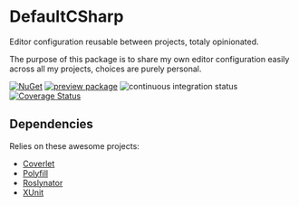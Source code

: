 ﻿# DefaultCSharp
Editor configuration reusable between projects, totaly opinionated.

The purpose of this package is to share my own editor configuration easily across all my projects, choices are purely personal.

[![NuGet](https://img.shields.io/nuget/v/DefaultCSharp.svg)](https://www.nuget.org/packages/DefaultCSharp)
[![preview package](https://img.shields.io/badge/preview-package-blue?style=flat&logo=github)](https://github.com/Doraku/DefaultCSharp/pkgs/nuget/DefaultCSharp)
![continuous integration status](https://github.com/doraku/DefaultCSharp/workflows/continuous%20integration/badge.svg)
[![Coverage Status](https://coveralls.io/repos/github/Doraku/DefaultCSharp/badge.svg?branch=master)](https://coveralls.io/github/Doraku/DefaultCSharp?branch=master)

## Dependencies
Relies on these awesome projects:
- [Coverlet](https://github.com/coverlet-coverage/coverlet)
- [Polyfill](https://github.com/SimonCropp/Polyfill)
- [Roslynator](https://github.com/JosefPihrt/Roslynator)
- [XUnit](https://github.com/xunit/xunit)
